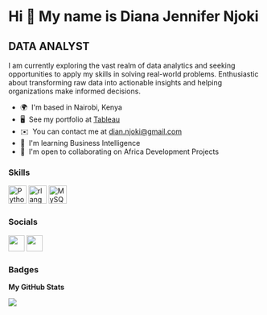 Hi 👋 My name is Diana Jennifer Njoki
============================

DATA ANALYST
------------

I am currently exploring the vast realm of data analytics and seeking opportunities to apply my skills in solving real-world problems. Enthusiastic about transforming raw data into actionable insights and helping organizations make informed decisions.

* 🌍  I'm based in Nairobi, Kenya
* 🖥️  See my portfolio at [Tableau](http://https://public.tableau.com/app/profile/diana8740)
* ✉️  You can contact me at [dian.njoki@gmail.com](mailto:dian.njoki@gmail.com)
* 🧠  I'm learning Business Intelligence
* 🤝  I'm open to collaborating on Africa Development Projects

### Skills


<p align="left">
<a href="https://www.python.org/" target="_blank" rel="noreferrer"><img src="https://raw.githubusercontent.com/danielcranney/readme-generator/main/public/icons/skills/python-colored.svg" width="36" height="36" alt="Python" /></a>
<a href="https://www.r-project.org/" target="_blank" rel="noreferrer"><img src="https://raw.githubusercontent.com/danielcranney/readme-generator/main/public/icons/skills/rlang-colored.svg" width="36" height="36" alt="rlang" /></a>
<a href="https://www.mysql.com/" target="_blank" rel="noreferrer"><img src="https://raw.githubusercontent.com/danielcranney/readme-generator/main/public/icons/skills/mysql-colored.svg" width="36" height="36" alt="MySQL" /></a>
</p>


### Socials

<p align="left"> <a href="https://www.github.com/Dianjennifer" target="_blank" rel="noreferrer"><img src="https://raw.githubusercontent.com/danielcranney/readme-generator/main/public/icons/socials/github.svg" width="32" height="32" /></a> <a href="https://www.linkedin.com/in/diana-jennifer-440a64241/" target="_blank" rel="noreferrer"><img src="https://raw.githubusercontent.com/danielcranney/readme-generator/main/public/icons/socials/linkedin.svg" width="32" height="32" /></a></p>

### Badges

<b>My GitHub Stats</b>

<a href="http://www.github.com/Dianjennifer"><img src="https://github-readme-streak-stats.herokuapp.com/?user=Dianjennifer&stroke=ffffff&background=171717&ring=a855f7&fire=a855f7&currStreakNum=ffffff&currStreakLabel=a855f7&sideNums=ffffff&sideLabels=ffffff&dates=ffffff&hide_border=true" /></a>

<!--
**Dianjennifer/Dianjennifer** is a ✨ _special_ ✨ repository because its `README.md` (this file) appears on your GitHub profile.


